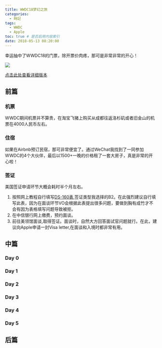 ```yaml
---
title: WWDC18梦幻之旅
categories:
  - 時記
tags:
  - WWDC
  - Apple
toc: true # 是否启用内容索引
date: 2018-05-13 08:20:00
---
```


幸运抽中了WWDC18的门票，除开票价肉疼，那可是非常非常的开心！ 
   
![](/wwdc18.png)

[点击此处查看详细版本](https://github.com/HsiangHo/In-Memory-Of-WWDC18)

## 前篇
### 机票
WWDC期间机票并不算贵，在淘宝飞猪上购买从成都往返洛杉矶或者旧金山的机票在4000人民币左右。
### 住宿
如果在Airbnb预订民宿，那可非常便宜了。通过WeChat我找到了一同参加WWDC的4个大伙伴，最后以1500+一晚的价格租了一套大房子，真是非常的开心啦！
### 签证
美国签证申请环节大概会耗时半个月左右。 
1. 按照网上教程自行填写[DS-160表](https://ceac.state.gov/genniv/),签证类型我选择的B2。在此强烈建议自行填写此表，因为在面谈环节VO会根据此表提出很多问题，要做到胸有成竹才不会有因为表格填写问题导致被拒。
2. 在中信银行网上缴费，预约面谈。
3. 前往美领馆面谈,取得签证。面谈时，自然大方回答面试官问题就行。在此，建议向Apple申请一封Visa letter,在面谈和入境时都非常有用。

## 中篇
### Day 0

### Day 1

### Day 2

### Day 3

### Day 4

### Day 5

## 后篇

